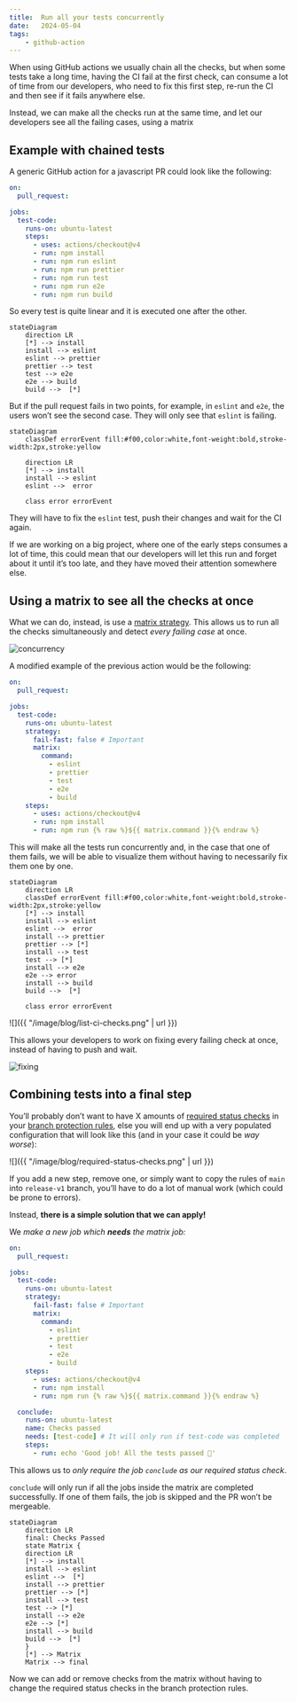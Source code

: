 ```yaml
---
title:  Run all your tests concurrently
date:   2024-05-04
tags:
    - github-action
---
```

When using GitHub actions we usually chain all the checks, but when some tests take a long time, having the CI fail at the first check, can consume a lot of time from our developers, who need to fix this first step, re-run the CI and then see if it fails anywhere else.

Instead, we can make all the checks run at the same time, and let our developers see all the failing cases, using a matrix

## Example with chained tests

A generic GitHub action for a javascript PR could look like the following:
```yaml
on:
  pull_request:

jobs:
  test-code:
    runs-on: ubuntu-latest
    steps:
      - uses: actions/checkout@v4
      - run: npm install
      - run: npm run eslint
      - run: npm run prettier
      - run: npm run test
      - run: npm run e2e
      - run: npm run build
```
So every test is quite linear and it is executed one after the other.
```mermaid
stateDiagram
    direction LR
    [*] --> install
    install --> eslint
    eslint --> prettier
    prettier --> test
    test --> e2e
    e2e --> build
    build -->  [*]
```
But if the pull request fails in two points, for example, in `eslint` and `e2e`, the users won’t see the second case. They will only see that `eslint` is failing.
```mermaid
stateDiagram
    classDef errorEvent fill:#f00,color:white,font-weight:bold,stroke-width:2px,stroke:yellow

    direction LR
    [*] --> install
    install --> eslint
    eslint -->  error

    class error errorEvent
```
They will have to fix the `eslint` test, push their changes and wait for the CI again.

If we are working on a big project, where one of the early steps consumes a lot of time, this could mean that our developers will let this run and forget about it until it’s too late, and they have moved their attention somewhere else.

## Using a matrix to see all the checks at once
What we can do, instead, is use a [matrix strategy](https://docs.github.com/en/actions/using-jobs/using-a-matrix-for-your-jobs). This allows us to run all the checks simultaneously and detect *every failing case* at once.

![concurrency](https://i.giphy.com/dncu2L87Y5sT6.webp)

A modified example of the previous action would be the following:

```yaml
on:
  pull_request:

jobs:
  test-code:
    runs-on: ubuntu-latest
    strategy:
      fail-fast: false # Important
      matrix:
        command: 
          - eslint
          - prettier
          - test
          - e2e
          - build
    steps:
      - uses: actions/checkout@v4
      - run: npm install
      - run: npm run {% raw %}${{ matrix.command }}{% endraw %}
```

This will make all the tests run concurrently and, in the case that one of them fails, we will be able to visualize them without having to necessarily fix them one by one.

```mermaid
stateDiagram
    direction LR
    classDef errorEvent fill:#f00,color:white,font-weight:bold,stroke-width:2px,stroke:yellow
    [*] --> install
    install --> eslint
    eslint -->  error
    install --> prettier
    prettier --> [*]
    install --> test
    test --> [*]
    install --> e2e
    e2e --> error
    install --> build
    build -->  [*]

    class error errorEvent
```

![]({{ "/image/blog/list-ci-checks.png" | url }})

This allows your developers to work on fixing every failing check at once, instead of having to push and wait.

![fixing](https://i.giphy.com/lVBtp4SRW6rvDHf1b6.webp)

## Combining tests into a final step
You’ll probably don’t want to have X amounts of [required status checks](https://docs.github.com/en/pull-requests/collaborating-with-pull-requests/collaborating-on-repositories-with-code-quality-features/about-status-checks) in your [branch protection rules](https://docs.github.com/en/repositories/configuring-branches-and-merges-in-your-repository/managing-protected-branches/managing-a-branch-protection-rule), else you will end up with a very populated configuration that will look like this (and in your case it could be *way worse*):

![]({{ "/image/blog/required-status-checks.png" | url }})

If you add a new step, remove one, or simply want to copy the rules of `main` into `release-v1` branch, you’ll have to do a lot of manual work (which could be prone to errors).

Instead, **there is a simple solution that we can apply!**

We *make a new job which **needs** the matrix job:*

```yaml
on:
  pull_request:

jobs:
  test-code:
    runs-on: ubuntu-latest
    strategy:
      fail-fast: false # Important
      matrix:
        command: 
          - eslint
          - prettier
          - test
          - e2e
          - build
    steps:
      - uses: actions/checkout@v4
      - run: npm install
      - run: npm run {% raw %}${{ matrix.command }}{% endraw %}

  conclude:
    runs-on: ubuntu-latest
    name: Checks passed
    needs: [test-code] # It will only run if test-code was completed
    steps:
      - run: echo 'Good job! All the tests passed 🚀'
```

This allows us to *only require the job `conclude` as our required status check*.

`conclude` will only run if all the jobs inside the matrix are completed successfully. If one of them fails, the job is skipped and the PR won’t be mergeable.

```mermaid
stateDiagram
    direction LR
    final: Checks Passed
    state Matrix {
    direction LR
    [*] --> install
    install --> eslint
    eslint -->  [*]
    install --> prettier
    prettier --> [*]
    install --> test
    test --> [*]
    install --> e2e
    e2e --> [*]
    install --> build
    build -->  [*]
    }
    [*] --> Matrix
    Matrix --> final
```

Now we can add or remove checks from the matrix without having to change the required status checks in the branch protection rules.
